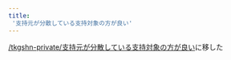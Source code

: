 ```yaml
---
title:
 '支持元が分散している支持対象の方が良い'
---
```


[/tkgshn-private/支持元が分散している支持対象の方が良い](https://scrapbox.io/tkgshn-private/支持元が分散している支持対象の方が良い)に移した
